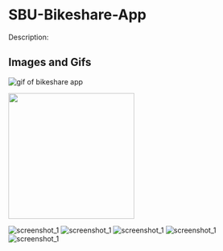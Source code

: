 # SBU-Bikeshare-App
Description: 


## Images and Gifs
![gif of bikeshare app](Bikeshare_app_recording.gif)

<img src = "https://Bikeshare_app_recording.gif" width = "250" height = "250"> 

![screenshot_1]() ![screenshot_1]() ![screenshot_1]() ![screenshot_1]() ![screenshot_1]()
